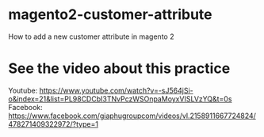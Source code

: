 # magento2-customer-attribute
How to add a new customer attribute in magento 2

# See the video about this practice
Youtube: https://www.youtube.com/watch?v=-sJ564jSi-o&index=21&list=PL98CDCbI3TNvPczWSOnpaMoyxVISLVzYQ&t=0s
Facebook: https://www.facebook.com/giaphugroupcom/videos/vl.2158911667724824/478271409322972/?type=1

